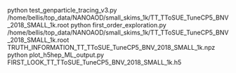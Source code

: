 python test_genparticle_tracing_v3.py /home/bellis/top_data/NANOAOD/small_skims_1k/TT_TToSUE_TuneCP5_BNV_2018_SMALL_1k.root
python first_order_exploration.py /home/bellis/top_data/NANOAOD/small_skims_1k/TT_TToSUE_TuneCP5_BNV_2018_SMALL_1k.root TRUTH_INFORMATION_TT_TToSUE_TuneCP5_BNV_2018_SMALL_1k.npz
python plot_h5hep_ML_output.py FIRST_LOOK_TT_TToSUE_TuneCP5_BNV_2018_SMALL_1k.h5
